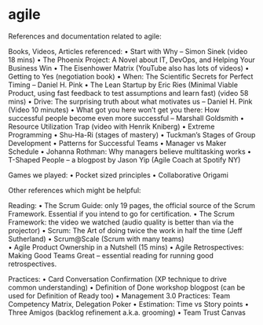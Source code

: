 # agile
References and documentation related to agile:


Books, Videos, Articles referenced:
•	Start with Why – Simon Sinek (video 18 mins)
•	The Phoenix Project: A Novel about IT, DevOps, and Helping Your Business Win
•	The Eisenhower Matrix (YouTube also has lots of videos)
•	Getting to Yes (negotiation book)
•	When: The Scientific Secrets for Perfect Timing – Daniel H. Pink
•	The Lean Startup by Eric Ries (Minimal Viable Product, using fast feedback to test assumptions and learn fast) (video 58 mins)
•	Drive: The surprising truth about what motivates us – Daniel H. Pink (Video 10 minutes)
•	What got you here won’t get you there: How successful people become even more successful – Marshall Goldsmith
•	Resource Utilization Trap (video with Henrik Kniberg)
•	Extreme Programming
•	Shu-Ha-Ri (stages of mastery)
•	Tuckman’s Stages of Group Development
•	Patterns for Successful Teams
•	Manager vs Maker Schedule
•	Johanna Rothman: Why managers believe multitasking works
•	T-Shaped People – a blogpost by Jason Yip (Agile Coach at Spotify NY) 

Games we played: 
•	Pocket sized principles
•	Collaborative Origami

Other references which might be helpful:

Reading:
•	The Scrum Guide: only 19 pages, the official source of the Scrum Framework. Essential if you intend to go for certification.
•	The Scrum Framework: the video we watched (audio quality is better than via the projector)
•	Scrum: The Art of doing twice the work in half the time (Jeff Sutherland)
•	Scrum@Scale (Scrum with many teams)                                                                                                                                                                                                                                            
•	Agile Product Ownership in a Nutshell (15 mins)
•	Agile Retrospectives: Making Good Teams Great – essential reading for running good retrospectives.

Practices:
•	Card Conversation Confirmation (XP technique to drive common understanding)
•	Definition of Done workshop blogpost (can be used for Definition of Ready too)
•	Management 3.0 Practices: Team Competency Matrix, Delegation Poker
•	Estimation: Time vs Story points
•	Three Amigos (backlog refinement a.k.a. grooming)
•	Team Trust Canvas

